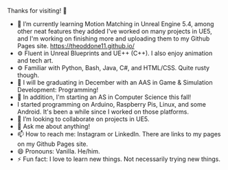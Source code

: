  Thanks for visiting! 👋

- 🌱 I’m currently learning Motion Matching in Unreal Engine 5.4, among other neat features they added  I've worked on many projects in UE5, and I'm working on finishing more and uploading them to my Github Pages site. https://theoddone11.github.io/
- ⚙️ Fluent in Unreal Blueprints and UE++ (C++). I also enjoy animation and tech art.
- ⚙️ Familiar with Python, Bash, Java, C#, and HTML/CSS. Quite rusty though.
- 🏫 I will be graduating in December with an AAS in Game & Simulation Development: Programming!
- 🏫 In addition, I'm starting an AS in Computer Science this fall!
- I started programming on Arduino, Raspberry Pis, Linux, and some Android. It's been a while since I worked on those platforms.
- 👯 I’m looking to collaborate on projects in UE5.
- 💬 Ask me about anything!
- 📫 How to reach me: Instagram or LinkedIn. There are links to my pages on my Github Pages site.
- 😄 Pronouns: Vanilla. He/him.
- ⚡ Fun fact: I love to learn new things. Not necessarily trying new things.
